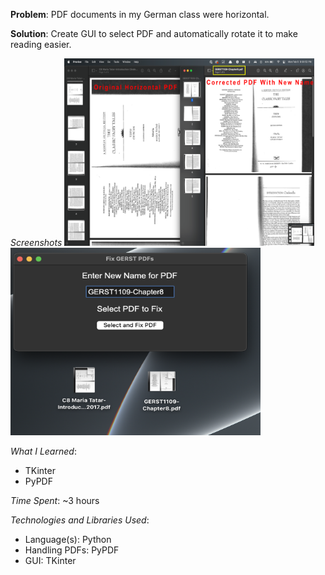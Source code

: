**Problem**: PDF documents in my German class were horizontal.

**Solution**: Create GUI to select PDF and automatically rotate it to make reading easier.

_Screenshots_
<img src="/fixGerst/fixGerst-SS1.png" alt="side-by-side-of-pdfs" title="PDFs Side by Side" height = "300" width = "400">
<img src="/fixGerst/fixGerst-SS2.png" alt="gui" title="GUI" height = "300" width = "400">

_What I Learned_:
- TKinter
- PyPDF

_Time Spent_: 
~3 hours

_Technologies and Libraries Used_:
- Language(s): Python
- Handling PDFs: PyPDF
- GUI: TKinter



